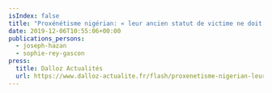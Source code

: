 ```yaml
---
isIndex: false
title: "Proxénétisme nigérian: « leur ancien statut de victime ne doit pas atténuer leur responsabilité »"
date: 2019-12-06T10:55:06+00:00
publications_persons:
  - joseph-hazan
  - sophie-rey-gascon
press:
  title: Dalloz Actualités
  url: https://www.dalloz-actualite.fr/flash/proxenetisme-nigerian-leur-ancien-statut-de-victime-ne-doit-pas-attenuer-leur-responsabilite#.XkPZezfjLoA
---
```

